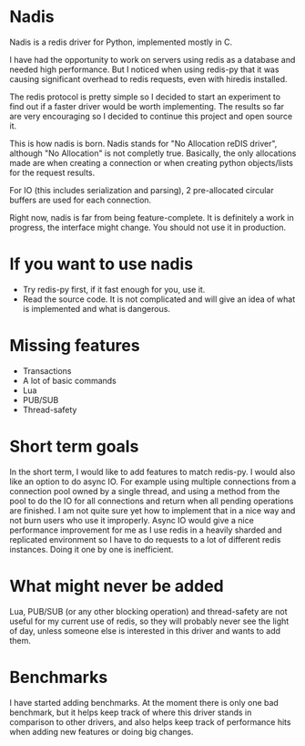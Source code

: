 Nadis
=====

Nadis is a redis driver for Python, implemented mostly in C.

I have had the opportunity to work on servers using redis as a database and needed high performance. But I noticed when using redis-py that it was causing significant overhead to redis requests, even with hiredis installed.

The redis protocol is pretty simple so I decided to start an experiment to find out if a faster driver would be worth implementing. The results so far are very encouraging so I decided to continue this project and open source it.

This is how nadis is born. Nadis stands for "No Allocation reDIS driver", although "No Allocation" is not completly true. Basically, the only allocations made are when creating a connection or when creating python objects/lists for the request results.

For IO (this includes serialization and parsing), 2 pre-allocated circular buffers are used for each connection.

Right now, nadis is far from being feature-complete. It is definitely a work in progress, the interface might change. You should not use it in production.

If you want to use nadis
========================

 - Try redis-py first, if it fast enough for you, use it.
 - Read the source code. It is not complicated and will give an idea of what is implemented and what is dangerous.

Missing features
================

 - Transactions
 - A lot of basic commands
 - Lua
 - PUB/SUB
 - Thread-safety

Short term goals
================

In the short term, I would like to add features to match redis-py.
I would also like an option to do async IO. For example using multiple connections from a connection pool owned by a single thread, and using a method from the pool to do the IO for all connections and return when all pending operations are finished. I am not quite sure yet how to implement that in a nice way and not burn users who use it improperly.
Async IO would give a nice performance improvement for me as I use redis in a heavily sharded and replicated environment so I have to do requests to a lot of different redis instances. Doing it one by one is inefficient.

What might never be added
=========================

Lua, PUB/SUB (or any other blocking operation) and thread-safety are not useful for my current use of redis, so they will probably never see the light of day, unless someone else is interested in this driver and wants to add them.

Benchmarks
==========

I have started adding benchmarks. At the moment there is only one bad benchmark, but it helps keep track of where this driver stands in comparison to other drivers, and also helps keep track of performance hits when adding new features or doing big changes.

